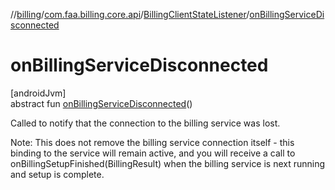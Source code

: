 //[billing](../../../index.md)/[com.faa.billing.core.api](../index.md)/[BillingClientStateListener](index.md)/[onBillingServiceDisconnected](on-billing-service-disconnected.md)

# onBillingServiceDisconnected

[androidJvm]\
abstract fun [onBillingServiceDisconnected](on-billing-service-disconnected.md)()

Called to notify that the connection to the billing service was lost.

Note: This does not remove the billing service connection itself - this binding to the service will remain active, and you will receive a call to onBillingSetupFinished(BillingResult) when the billing service is next running and setup is complete.
